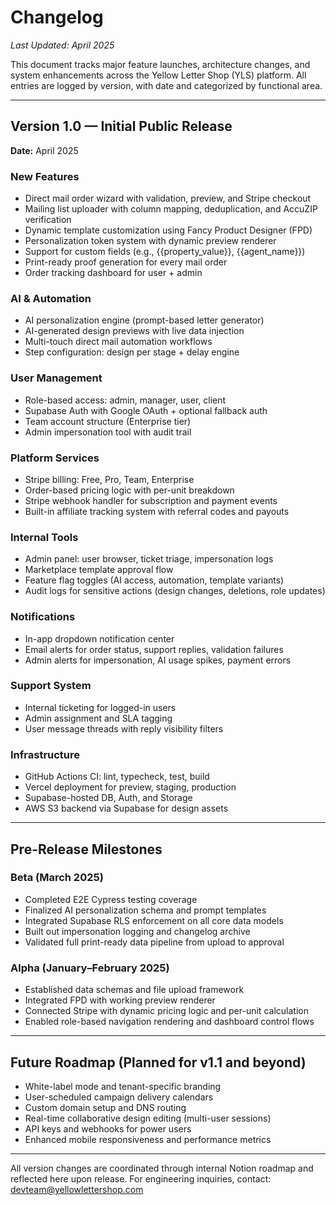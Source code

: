 # Changelog

_Last Updated: April 2025_

This document tracks major feature launches, architecture changes, and system enhancements across the Yellow Letter Shop (YLS) platform. All entries are logged by version, with date and categorized by functional area.

---

## Version 1.0 — Initial Public Release
**Date:** April 2025

### New Features
- Direct mail order wizard with validation, preview, and Stripe checkout
- Mailing list uploader with column mapping, deduplication, and AccuZIP verification
- Dynamic template customization using Fancy Product Designer (FPD)
- Personalization token system with dynamic preview renderer
- Support for custom fields (e.g., {{property_value}}, {{agent_name}})
- Print-ready proof generation for every mail order
- Order tracking dashboard for user + admin

### AI & Automation
- AI personalization engine (prompt-based letter generator)
- AI-generated design previews with live data injection
- Multi-touch direct mail automation workflows
- Step configuration: design per stage + delay engine

### User Management
- Role-based access: admin, manager, user, client
- Supabase Auth with Google OAuth + optional fallback auth
- Team account structure (Enterprise tier)
- Admin impersonation tool with audit trail

### Platform Services
- Stripe billing: Free, Pro, Team, Enterprise
- Order-based pricing logic with per-unit breakdown
- Stripe webhook handler for subscription and payment events
- Built-in affiliate tracking system with referral codes and payouts

### Internal Tools
- Admin panel: user browser, ticket triage, impersonation logs
- Marketplace template approval flow
- Feature flag toggles (AI access, automation, template variants)
- Audit logs for sensitive actions (design changes, deletions, role updates)

### Notifications
- In-app dropdown notification center
- Email alerts for order status, support replies, validation failures
- Admin alerts for impersonation, AI usage spikes, payment errors

### Support System
- Internal ticketing for logged-in users
- Admin assignment and SLA tagging
- User message threads with reply visibility filters

### Infrastructure
- GitHub Actions CI: lint, typecheck, test, build
- Vercel deployment for preview, staging, production
- Supabase-hosted DB, Auth, and Storage
- AWS S3 backend via Supabase for design assets

---

## Pre-Release Milestones

### Beta (March 2025)
- Completed E2E Cypress testing coverage
- Finalized AI personalization schema and prompt templates
- Integrated Supabase RLS enforcement on all core data models
- Built out impersonation logging and changelog archive
- Validated full print-ready data pipeline from upload to approval

### Alpha (January–February 2025)
- Established data schemas and file upload framework
- Integrated FPD with working preview renderer
- Connected Stripe with dynamic pricing logic and per-unit calculation
- Enabled role-based navigation rendering and dashboard control flows

---

## Future Roadmap (Planned for v1.1 and beyond)
- White-label mode and tenant-specific branding
- User-scheduled campaign delivery calendars
- Custom domain setup and DNS routing
- Real-time collaborative design editing (multi-user sessions)
- API keys and webhooks for power users
- Enhanced mobile responsiveness and performance metrics

---

All version changes are coordinated through internal Notion roadmap and reflected here upon release. For engineering inquiries, contact: devteam@yellowlettershop.com